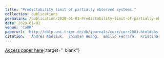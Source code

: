 ```yaml
---
title: "Predictability limit of partially observed systems."
collection: publications
permalink: /publication/2020-01-01-Predictability-limit-of-partially-observed-systems
date: 2020-01-01
venue: 'CoRR'
paperurl: 'http://dblp.uni-trier.de/db/journals/corr/corr2001.html#abs-2001-06547'
citation: ' Andrés Abeliuk,  Zhishen Huang,  Emilio Ferrara,  Kristina Lerman, &quot;Predictability limit of partially observed systems..&quot; CoRR, 2020.'
---
```

[Access paper here](http://dblp.uni-trier.de/db/journals/corr/corr2001.html#abs-2001-06547){:target="_blank"}
